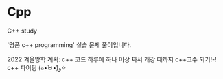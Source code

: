 # Cpp
C++ study

'명품 c++ programming' 실습 문제 풀이입니다. 


2022 겨울방학 계획: c++ 코드 하루에 하나 이상 짜서 개강 때까지 c++고수 되기!-!
c++ 파이팅 (๑•̀ㅂ•́)و✧
